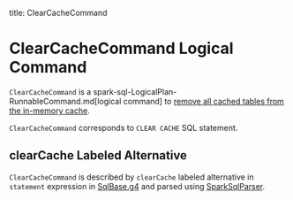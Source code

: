 title: ClearCacheCommand

# ClearCacheCommand Logical Command

`ClearCacheCommand` is a spark-sql-LogicalPlan-RunnableCommand.md[logical command] to [remove all cached tables from the in-memory cache](../Catalog.md#clearCache).

`ClearCacheCommand` corresponds to `CLEAR CACHE` SQL statement.

## clearCache Labeled Alternative

`ClearCacheCommand` is described by `clearCache` labeled alternative in `statement` expression in [SqlBase.g4](../sql/AstBuilder.md#grammar) and parsed using [SparkSqlParser](../sql/SparkSqlParser.md).
